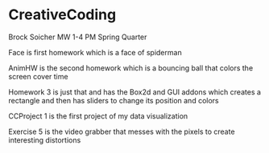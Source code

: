 # CreativeCoding
Brock Soicher
MW 1-4 PM
Spring Quarter

Face is first homework which is a face of spiderman

AnimHW is the second homework which is a bouncing ball that colors the screen cover time

Homework 3 is just that and has the Box2d and GUI addons which creates a rectangle and then has sliders to change its position and colors

CCProject 1 is the first project of my data visualization

Exercise 5 is the video grabber that messes with the pixels to create interesting distortions
